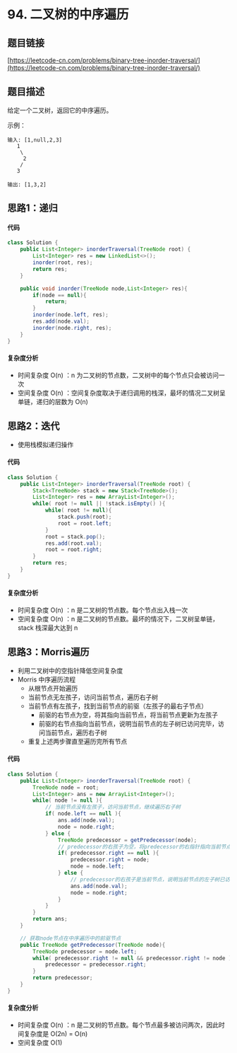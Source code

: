 # 94. 二叉树的中序遍历
## 题目链接
[https://leetcode-cn.com/problems/binary-tree-inorder-traversal/](https://leetcode-cn.com/problems/binary-tree-inorder-traversal/)

## 题目描述
给定一个二叉树，返回它的中序遍历。

示例：
```
输入: [1,null,2,3]
   1
    \
     2
    /
   3

输出: [1,3,2]
```

## 思路1：递归

#### 代码
```java
class Solution {
    public List<Integer> inorderTraversal(TreeNode root) {
        List<Integer> res = new LinkedList<>();
        inorder(root, res);
        return res;
    }

    public void inorder(TreeNode node,List<Integer> res){
        if(node == null){
            return;
        }
        inorder(node.left, res);
        res.add(node.val);
        inorder(node.right, res);
    }
}
```

#### 复杂度分析
 - 时间复杂度 O(n) ：n 为二叉树的节点数，二叉树中的每个节点只会被访问一次
 - 空间复杂度 O(n) ：空间复杂度取决于递归调用的栈深，最坏的情况二叉树呈单链，递归的层数为 O(n)

## 思路2：迭代
 - 使用栈模拟递归操作

#### 代码
```java
class Solution {
    public List<Integer> inorderTraversal(TreeNode root) {
        Stack<TreeNode> stack = new Stack<TreeNode>();
        List<Integer> res = new ArrayList<Integer>();
        while( root != null || !stack.isEmpty() ){
            while( root != null){
                stack.push(root);
                root = root.left;
            }
            root = stack.pop();
            res.add(root.val);
            root = root.right;
        }
        return res;
    }
}
```

#### 复杂度分析
 - 时间复杂度 O(n) ：n 是二叉树的节点数。每个节点出入栈一次
 - 空间复杂度 O(n) ：n 是二叉树的节点数。最坏的情况下，二叉树呈单链，stack 栈深最大达到 n

## 思路3：Morris遍历
 - 利用二叉树中的空指针降低空间复杂度
 - Morris 中序遍历流程
   - 从根节点开始遍历
   - 当前节点无左孩子，访问当前节点，遍历右子树
   - 当前节点有左孩子，找到当前节点的前驱（左孩子的最右子节点）
     - 前驱的右节点为空，将其指向当前节点，将当前节点更新为左孩子
     - 前驱的右节点指向当前节点，说明当前节点的左子树已访问完毕，访问当前节点，遍历右子树
   - 重复上述两步骤直至遍历完所有节点

#### 代码
```java
class Solution {
    public List<Integer> inorderTraversal(TreeNode root) {
        TreeNode node = root;
        List<Integer> ans = new ArrayList<Integer>();
        while( node != null ){
            // 当前节点没有左孩子，访问当前节点，继续遍历右子树
            if( node.left == null ){
                ans.add(node.val);
                node = node.right;
            } else {
                TreeNode predecessor = getPredecessor(node);
                // predecessor的右孩子为空，将predecessor的右指针指向当前节点node
                if( predecessor.right == null ){
                    predecessor.right = node;
                    node = node.left;
                } else {
                    // predecessor的右孩子是当前节点，说明当前节点的左子树已访问完毕，访问当前节点，继续遍历右子树
                    ans.add(node.val);
                    node = node.right;
                }
            }
        }
        return ans;
    }

    // 获取node节点在中序遍历中的前驱节点
    public TreeNode getPredecessor(TreeNode node){
        TreeNode predecessor = node.left;
        while( predecessor.right != null && predecessor.right != node ){
            predecessor = predecessor.right;
        }
        return predecessor;
    }
}
```

#### 复杂度分析
 - 时间复杂度 O(n) ：n 是二叉树的节点数。每个节点最多被访问两次，因此时间复杂度是 O(2n) = O(n)
 - 空间复杂度 O(1)
